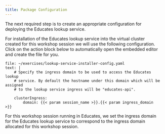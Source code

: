 ```yaml
---
title: Package Configuration
---
```


The next required step is to create an appropriate configuration for deploying
the Educates lookup service.

For installation of the Educates lookup service into the virtual cluster created
for this workshop session we will use the following configuration. Click on the
action block below to automatically open the embedded editor and create the file
for you.

```editor:append-lines-to-file
file: ~/exercises/lookup-service-installer-config.yaml
text: |
    # Specify the ingress domain to be used to access the Educates lookup
    # service. By default the hostname under this domain which will be assigned
    # to the lookup service ingress will be "educates-api".

    clusterIngress:
        domain: {{< param session_name >}}.{{< param ingress_domain >}}
```

For this workshop session running in Educates, we set the ingress domain for the
Educates lookup service to correspond to the ingress domain allocated for this
workshop session.
